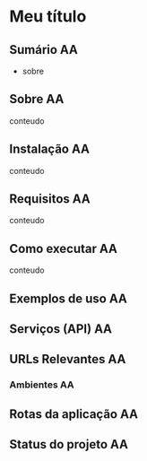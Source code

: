 # Meu título

## Sumário AA
- sobre
## Sobre AA
conteudo
## Instalação AA
conteudo
## Requisitos AA
conteudo
## Como executar AA
conteudo
## Exemplos de uso AA

## Serviços (API) AA

## URLs Relevantes AA

### Ambientes AA

## Rotas da aplicação AA

## Status do projeto AA

